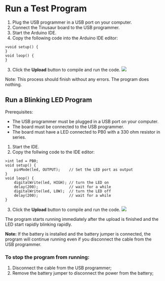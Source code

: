 # Run a Test Program 

1. Plug the USB programmer in a USB port on your computer.
2. Connect the Tinusaur board to the USB programmer.
3. Start the Arduino IDE.
4. Copy the following code into the Arduino IDE editor: 
```
>void setup() {
}
void loop() {
}
```
3. Click the **Upload** button to compile and run the code.
![](https://github.com/tinusaur/guides/blob/master/docs/images/Code-Sample01.JPG)

Note: This process should finish without any errors. The program does nothing.
## Run a Blinking LED Program

Prerequisites: 
+ The USB programmer must be plugged in a USB port on your computer.
+ The board must be connected to the USB programmer.
+ The board must have a LED connected to PB0 with a 330 ohm resistor in series.

1. Start the IDE.
2. Copy the follwing code to the IDE editor: 
```
>int led = PB0;
void setup() {
    pinMode(led, OUTPUT);    // Set the LED port as output
}
void loop() {
    digitalWrite(led, HIGH); // turn the LED on
    delay(200);              // wait for a while
    digitalWrite(led, LOW);  // turn the LED off
    delay(200);              // wait for a while
}
```
3. Click the **Upload** button to compile and run the code.
![](https://github.com/tinusaur/guides/blob/master/docs/hello-world/images/Code-Sample02.JPG)

The program starts running immediately after the upload is finished and the LED start rapidly blinking rapidly.


**Note:** If the battery is installed and the battery jumper is connected, the program will continue running even if you disconnect the cable from the USB programmer.

### To stop the program from running:
1. Disconnect the cable from the USB programmer;
2. Remove the battery jumper to disconnect the power from the battery;
